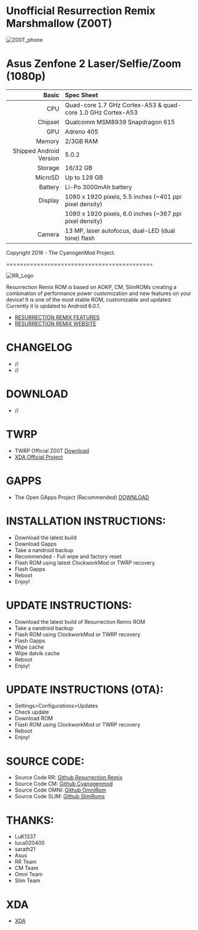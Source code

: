 #  Unofficial Resurrection Remix Marshmallow (Z00T) 

![Z00T_phone](https://wiki.cyanogenmod.org/images/thumb/0/05/Z00T.png/150px-Z00T.png)



Asus Zenfone 2 Laser/Selfie/Zoom (1080p)
===========================================

Basic   | Spec Sheet
-------:|:-------------------------
CPU     | Quad-core 1.7 GHz Cortex-A53 & quad-core 1.0 GHz Cortex-A53
Chipset | Qualcomm MSM8939 Snapdragon 615
GPU     | Adreno 405
Memory  | 2/3GB RAM
Shipped Android Version | 5.0.2
Storage | 16/32 GB
MicroSD | Up to 128 GB
Battery | Li-Po 3000mAh battery
Display | 1080 x 1920 pixels, 5.5 inches (~401 ppi pixel density)
        | 1080 x 1920 pixels, 6.0 inches (~367 ppi pixel density)
Camera  | 13 MP, laser autofocus, dual-LED (dual tone) flash

Copyright 2016 - The CyanogenMod Project.

===========================================

![RR_Logo](http://www.resurrectionremix.com/img/rr_logo_128x128.png)



Resurrection Remix ROM is based on AOKP, CM, SlimROMs creating a combination of performance power customization and new features on your device!
It is one of the most stable ROM, customizable and updated.
Currently it is updated to Android 6.0.1.

- [RESURRECTION REMIX FEATURES](http://www.resurrectionremix.com/#features)
- [RESURRECTION REMIX WEBSITE](http://resurrectionremix.com/)

# CHANGELOG

- //
- //

# DOWNLOAD

- //

# TWRP

- TWRP Official Z00T  [Download](https://dl.twrp.me/Z00T/)
- [XDA Official Project](http://forum.xda-developers.com/zenfone-2-laser/orig-development/recovery-twrp-3-0-0-0-touch-recovery-t3317513)

# GAPPS

- The Open GApps Project (Racommended) [DOWNLOAD](http://opengapps.org/) 

# INSTALLATION INSTRUCTIONS:

- Download the latest build
- Download Gapps
- Take a nandroid backup
- Recommended - Full wipe and factory reset
- Flash ROM using latest ClockworkMod or TWRP recovery
- Flash Gapps
- Reboot
- Enjoy!

# UPDATE INSTRUCTIONS:

- Download the latest build of Resurrection Remix ROM
- Take a nandroid backup
- Flash ROM using ClockworkMod or TWRP recovery
- Flash Gapps
- Wipe cache
- Wipe dalvik cache
- Reboot
- Enjoy!

# UPDATE INSTRUCTIONS (OTA):

- Settings>Configurations>Updates
- Check update
- Download ROM
- Flash ROM using ClockworkMod or TWRP recovery
- Reboot
- Enjoy!

# SOURCE CODE:

- Source Code RR:  [Github Resurrection Remix](https://github.com/ResurrectionRemix) 
- Source Code CM:  [Github Cyanogenmod](https://github.com/CyanogenMod) 
- Source Code OMNI: [Github OmniRom](https://github.com/omnirom/) 
- Source Code SLIM:  [Github SlimRoms](https://github.com/SlimRoms/) 

# THANKS:

- LuK1337
- luca020400
- sarath21
- Asus
- RR Team
- CM Team
- Omni Team
- Slim Team

# XDA

- [XDA](http://forum.xda-developers.com/zenfone-2-laser/development/rom-resurrection-remix-m-t3355391) 

